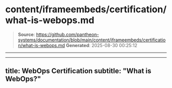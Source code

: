 # content/iframeembeds/certification/what-is-webops.md

> **Source**: https://github.com/pantheon-systems/documentation/blob/main/content/iframeembeds/certification/what-is-webops.md
> **Generated**: 2025-08-30 00:25:12

---

---
title: WebOps Certification
subtitle: "What is WebOps?"
---

<Partial file="certification-guide/what-is-webops.md" />
